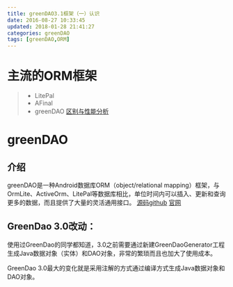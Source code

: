 ```yaml
---
title: greenDAO3.1框架（一）认识
date: 2016-08-27 10:33:45
updated: 2018-01-28 21:41:27categories: greenDAO
tags: [greenDAO,ORM]
---
```

# 主流的ORM框架
>* LitePal
>* AFinal
>* greenDAO
[区别与性能分析](http://www.jianshu.com/p/8287873d97cd)

# greenDAO
## 介绍
greenDAO是一种Android数据库ORM（object/relational mapping）框架，与OrmLite、ActiveOrm、LitePal等数据库相比，单位时间内可以插入、更新和查询更多的数据，而且提供了大量的灵活通用接口。
[源码github](https://github.com/greenrobot/greenDAO) 
[官网](http://greenrobot.org/greendao/)

## GreenDao 3.0改动：
   使用过GreenDao的同学都知道，3.0之前需要通过新建GreenDaoGenerator工程生成Java数据对象（实体）和DAO对象，非常的繁琐而且也加大了使用成本。

GreenDao  3.0最大的变化就是采用注解的方式通过编译方式生成Java数据对象和DAO对象。


